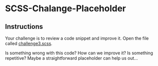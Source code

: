 # SCSS-Chalange-Placeholder

## Instructions

Your challenge is to review a code snippet and improve it. Open the file called [challenge3.scss](https://github.com/Code-Institute-Solutions/scss_challenges/blob/37dc49071ec59a7ac7a2f79d1a8e349154154439/challenge%203/challenge3.scss).

Is something wrong with this code? How can we improve it? Is something repetitive? Maybe a straightforward placeholder can help us out...
